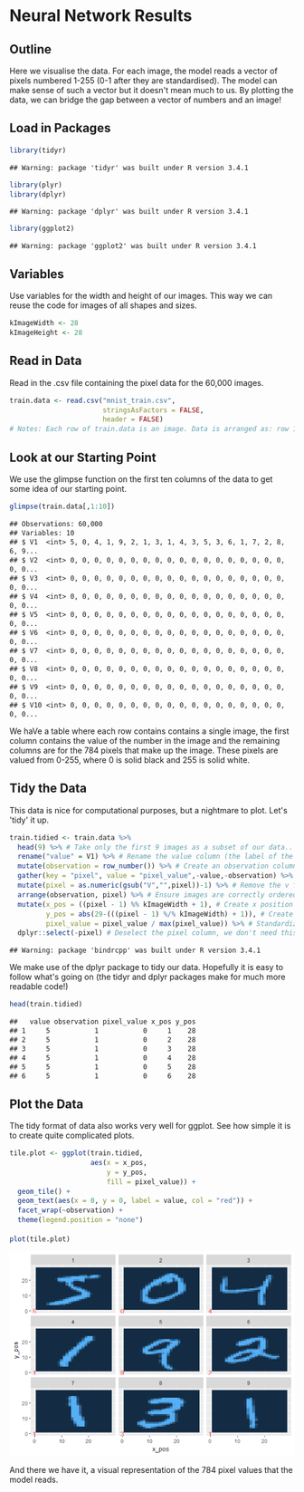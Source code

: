 Neural Network Results
================

Outline
-------

Here we visualise the data. For each image, the model reads a vector of pixels numbered 1-255 (0-1 after they are standardised). The model can make sense of such a vector but it doesn't mean much to us. By plotting the data, we can bridge the gap between a vector of numbers and an image!

Load in Packages
----------------

``` r
library(tidyr)
```

    ## Warning: package 'tidyr' was built under R version 3.4.1

``` r
library(plyr)
library(dplyr)
```

    ## Warning: package 'dplyr' was built under R version 3.4.1

``` r
library(ggplot2)
```

    ## Warning: package 'ggplot2' was built under R version 3.4.1

Variables
---------

Use variables for the width and height of our images. This way we can reuse the code for images of all shapes and sizes.

``` r
kImageWidth <- 28
kImageHeight <- 28
```

Read in Data
------------

Read in the .csv file containing the pixel data for the 60,000 images.

``` r
train.data <- read.csv("mnist_train.csv",
                       stringsAsFactors = FALSE, 
                       header = FALSE)
# Notes: Each row of train.data is an image. Data is arranged as: row 1 col 1, row 1 col 2, ... 
```

Look at our Starting Point
--------------------------

We use the glimpse function on the first ten columns of the data to get some idea of our starting point.

``` r
glimpse(train.data[,1:10])
```

    ## Observations: 60,000
    ## Variables: 10
    ## $ V1  <int> 5, 0, 4, 1, 9, 2, 1, 3, 1, 4, 3, 5, 3, 6, 1, 7, 2, 8, 6, 9...
    ## $ V2  <int> 0, 0, 0, 0, 0, 0, 0, 0, 0, 0, 0, 0, 0, 0, 0, 0, 0, 0, 0, 0...
    ## $ V3  <int> 0, 0, 0, 0, 0, 0, 0, 0, 0, 0, 0, 0, 0, 0, 0, 0, 0, 0, 0, 0...
    ## $ V4  <int> 0, 0, 0, 0, 0, 0, 0, 0, 0, 0, 0, 0, 0, 0, 0, 0, 0, 0, 0, 0...
    ## $ V5  <int> 0, 0, 0, 0, 0, 0, 0, 0, 0, 0, 0, 0, 0, 0, 0, 0, 0, 0, 0, 0...
    ## $ V6  <int> 0, 0, 0, 0, 0, 0, 0, 0, 0, 0, 0, 0, 0, 0, 0, 0, 0, 0, 0, 0...
    ## $ V7  <int> 0, 0, 0, 0, 0, 0, 0, 0, 0, 0, 0, 0, 0, 0, 0, 0, 0, 0, 0, 0...
    ## $ V8  <int> 0, 0, 0, 0, 0, 0, 0, 0, 0, 0, 0, 0, 0, 0, 0, 0, 0, 0, 0, 0...
    ## $ V9  <int> 0, 0, 0, 0, 0, 0, 0, 0, 0, 0, 0, 0, 0, 0, 0, 0, 0, 0, 0, 0...
    ## $ V10 <int> 0, 0, 0, 0, 0, 0, 0, 0, 0, 0, 0, 0, 0, 0, 0, 0, 0, 0, 0, 0...

We haVe a table where each row contains contains a single image, the first column contains the value of the number in the image and the remaining columns are for the 784 pixels that make up the image. These pixels are valued from 0-255, where 0 is solid black and 255 is solid white.

Tidy the Data
-------------

This data is nice for computational purposes, but a nightmare to plot. Let's 'tidy' it up.

``` r
train.tidied <- train.data %>%
  head(9) %>% # Take only the first 9 images as a subset of our data..
  rename("value" = V1) %>% # Rename the value column (the label of the number).
  mutate(observation = row_number()) %>% # Create an observation column to identify each pixel.
  gather(key = "pixel", value = "pixel_value",-value,-observation) %>% # Gather into a 'long' format
  mutate(pixel = as.numeric(gsub("V","",pixel))-1) %>% # Remove the v from the pixel column and conver to numeric.
  arrange(observation, pixel) %>% # Ensure images are correctly ordered
  mutate(x_pos = ((pixel - 1) %% kImageWidth + 1), # Create x position of pixel (row number)
         y_pos = abs(29-(((pixel - 1) %/% kImageWidth) + 1)), # Create y position of pixel (column number)
         pixel_value = pixel_value / max(pixel_value)) %>% # Standardize pixel values (map to [0,1])
  dplyr::select(-pixel) # Deselect the pixel column, we don't need this anymore.
```

    ## Warning: package 'bindrcpp' was built under R version 3.4.1

We make use of the dplyr package to tidy our data. Hopefully it is easy to follow what's going on (the tidyr and dplyr packages make for much more readable code!)

``` r
head(train.tidied)
```

    ##   value observation pixel_value x_pos y_pos
    ## 1     5           1           0     1    28
    ## 2     5           1           0     2    28
    ## 3     5           1           0     3    28
    ## 4     5           1           0     4    28
    ## 5     5           1           0     5    28
    ## 6     5           1           0     6    28

Plot the Data
-------------

The tidy format of data also works very well for ggplot. See how simple it is to create quite complicated plots.

``` r
tile.plot <- ggplot(train.tidied,
                    aes(x = x_pos,
                        y = y_pos,
                        fill = pixel_value)) +
  geom_tile() +
  geom_text(aes(x = 0, y = 0, label = value, col = "red")) +
  facet_wrap(~observation) +
  theme(legend.position = "none")

plot(tile.plot)
```

![](Visualising_Data_files/figure-markdown_github/unnamed-chunk-7-1.png)

And there we have it, a visual representation of the 784 pixel values that the model reads.
